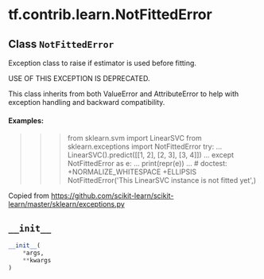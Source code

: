 <div itemscope itemtype="http://developers.google.com/ReferenceObject">
<meta itemprop="name" content="tf.contrib.learn.NotFittedError" />
<meta itemprop="path" content="Stable" />
<meta itemprop="property" content="__init__"/>
</div>

# tf.contrib.learn.NotFittedError

## Class `NotFittedError`

Exception class to raise if estimator is used before fitting.



<!-- Placeholder for "Used in" -->

USE OF THIS EXCEPTION IS DEPRECATED.

This class inherits from both ValueError and AttributeError to help with
exception handling and backward compatibility.

#### Examples:


>>> from sklearn.svm import LinearSVC
>>> from sklearn.exceptions import NotFittedError
>>> try:
...     LinearSVC().predict([[1, 2], [2, 3], [3, 4]])
... except NotFittedError as e:
...     print(repr(e))
...                        # doctest: +NORMALIZE_WHITESPACE +ELLIPSIS
NotFittedError('This LinearSVC instance is not fitted yet',)

Copied from
https://github.com/scikit-learn/scikit-learn/master/sklearn/exceptions.py

<h2 id="__init__"><code>__init__</code></h2>

``` python
__init__(
    *args,
    **kwargs
)
```






